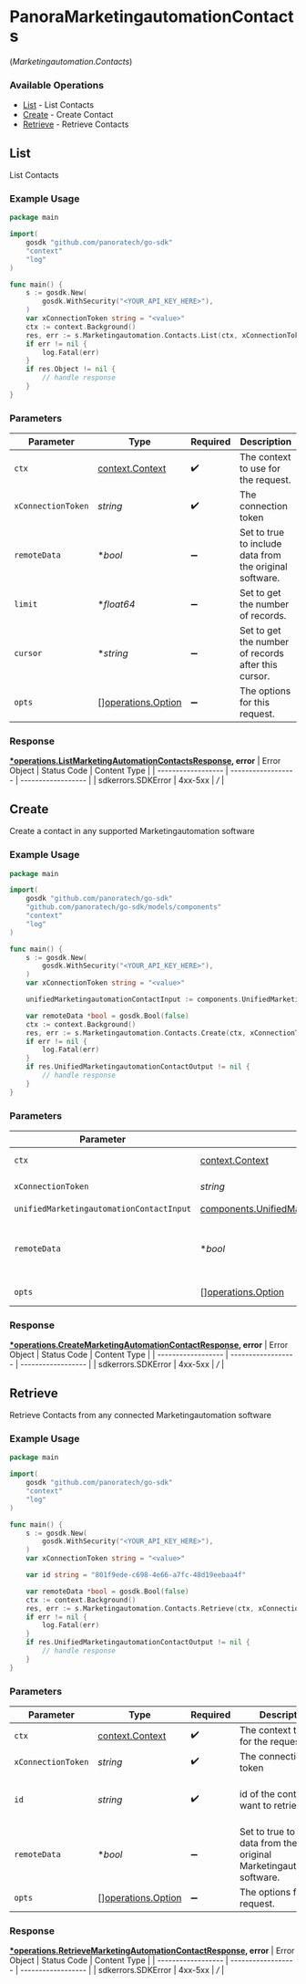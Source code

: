 # PanoraMarketingautomationContacts
(*Marketingautomation.Contacts*)

### Available Operations

* [List](#list) - List  Contacts
* [Create](#create) - Create Contact
* [Retrieve](#retrieve) - Retrieve Contacts

## List

List  Contacts

### Example Usage

```go
package main

import(
	gosdk "github.com/panoratech/go-sdk"
	"context"
	"log"
)

func main() {
    s := gosdk.New(
        gosdk.WithSecurity("<YOUR_API_KEY_HERE>"),
    )
    var xConnectionToken string = "<value>"
    ctx := context.Background()
    res, err := s.Marketingautomation.Contacts.List(ctx, xConnectionToken, nil, nil, nil)
    if err != nil {
        log.Fatal(err)
    }
    if res.Object != nil {
        // handle response
    }
}
```

### Parameters

| Parameter                                                | Type                                                     | Required                                                 | Description                                              |
| -------------------------------------------------------- | -------------------------------------------------------- | -------------------------------------------------------- | -------------------------------------------------------- |
| `ctx`                                                    | [context.Context](https://pkg.go.dev/context#Context)    | :heavy_check_mark:                                       | The context to use for the request.                      |
| `xConnectionToken`                                       | *string*                                                 | :heavy_check_mark:                                       | The connection token                                     |
| `remoteData`                                             | **bool*                                                  | :heavy_minus_sign:                                       | Set to true to include data from the original software.  |
| `limit`                                                  | **float64*                                               | :heavy_minus_sign:                                       | Set to get the number of records.                        |
| `cursor`                                                 | **string*                                                | :heavy_minus_sign:                                       | Set to get the number of records after this cursor.      |
| `opts`                                                   | [][operations.Option](../../models/operations/option.md) | :heavy_minus_sign:                                       | The options for this request.                            |


### Response

**[*operations.ListMarketingAutomationContactsResponse](../../models/operations/listmarketingautomationcontactsresponse.md), error**
| Error Object       | Status Code        | Content Type       |
| ------------------ | ------------------ | ------------------ |
| sdkerrors.SDKError | 4xx-5xx            | */*                |

## Create

Create a contact in any supported Marketingautomation software

### Example Usage

```go
package main

import(
	gosdk "github.com/panoratech/go-sdk"
	"github.com/panoratech/go-sdk/models/components"
	"context"
	"log"
)

func main() {
    s := gosdk.New(
        gosdk.WithSecurity("<YOUR_API_KEY_HERE>"),
    )
    var xConnectionToken string = "<value>"

    unifiedMarketingautomationContactInput := components.UnifiedMarketingautomationContactInput{}

    var remoteData *bool = gosdk.Bool(false)
    ctx := context.Background()
    res, err := s.Marketingautomation.Contacts.Create(ctx, xConnectionToken, unifiedMarketingautomationContactInput, remoteData)
    if err != nil {
        log.Fatal(err)
    }
    if res.UnifiedMarketingautomationContactOutput != nil {
        // handle response
    }
}
```

### Parameters

| Parameter                                                                                                              | Type                                                                                                                   | Required                                                                                                               | Description                                                                                                            | Example                                                                                                                |
| ---------------------------------------------------------------------------------------------------------------------- | ---------------------------------------------------------------------------------------------------------------------- | ---------------------------------------------------------------------------------------------------------------------- | ---------------------------------------------------------------------------------------------------------------------- | ---------------------------------------------------------------------------------------------------------------------- |
| `ctx`                                                                                                                  | [context.Context](https://pkg.go.dev/context#Context)                                                                  | :heavy_check_mark:                                                                                                     | The context to use for the request.                                                                                    |                                                                                                                        |
| `xConnectionToken`                                                                                                     | *string*                                                                                                               | :heavy_check_mark:                                                                                                     | The connection token                                                                                                   |                                                                                                                        |
| `unifiedMarketingautomationContactInput`                                                                               | [components.UnifiedMarketingautomationContactInput](../../models/components/unifiedmarketingautomationcontactinput.md) | :heavy_check_mark:                                                                                                     | N/A                                                                                                                    |                                                                                                                        |
| `remoteData`                                                                                                           | **bool*                                                                                                                | :heavy_minus_sign:                                                                                                     | Set to true to include data from the original Marketingautomation software.                                            | false                                                                                                                  |
| `opts`                                                                                                                 | [][operations.Option](../../models/operations/option.md)                                                               | :heavy_minus_sign:                                                                                                     | The options for this request.                                                                                          |                                                                                                                        |


### Response

**[*operations.CreateMarketingAutomationContactResponse](../../models/operations/createmarketingautomationcontactresponse.md), error**
| Error Object       | Status Code        | Content Type       |
| ------------------ | ------------------ | ------------------ |
| sdkerrors.SDKError | 4xx-5xx            | */*                |

## Retrieve

Retrieve Contacts from any connected Marketingautomation software

### Example Usage

```go
package main

import(
	gosdk "github.com/panoratech/go-sdk"
	"context"
	"log"
)

func main() {
    s := gosdk.New(
        gosdk.WithSecurity("<YOUR_API_KEY_HERE>"),
    )
    var xConnectionToken string = "<value>"

    var id string = "801f9ede-c698-4e66-a7fc-48d19eebaa4f"

    var remoteData *bool = gosdk.Bool(false)
    ctx := context.Background()
    res, err := s.Marketingautomation.Contacts.Retrieve(ctx, xConnectionToken, id, remoteData)
    if err != nil {
        log.Fatal(err)
    }
    if res.UnifiedMarketingautomationContactOutput != nil {
        // handle response
    }
}
```

### Parameters

| Parameter                                                                   | Type                                                                        | Required                                                                    | Description                                                                 | Example                                                                     |
| --------------------------------------------------------------------------- | --------------------------------------------------------------------------- | --------------------------------------------------------------------------- | --------------------------------------------------------------------------- | --------------------------------------------------------------------------- |
| `ctx`                                                                       | [context.Context](https://pkg.go.dev/context#Context)                       | :heavy_check_mark:                                                          | The context to use for the request.                                         |                                                                             |
| `xConnectionToken`                                                          | *string*                                                                    | :heavy_check_mark:                                                          | The connection token                                                        |                                                                             |
| `id`                                                                        | *string*                                                                    | :heavy_check_mark:                                                          | id of the contact you want to retrieve.                                     | 801f9ede-c698-4e66-a7fc-48d19eebaa4f                                        |
| `remoteData`                                                                | **bool*                                                                     | :heavy_minus_sign:                                                          | Set to true to include data from the original Marketingautomation software. | false                                                                       |
| `opts`                                                                      | [][operations.Option](../../models/operations/option.md)                    | :heavy_minus_sign:                                                          | The options for this request.                                               |                                                                             |


### Response

**[*operations.RetrieveMarketingAutomationContactResponse](../../models/operations/retrievemarketingautomationcontactresponse.md), error**
| Error Object       | Status Code        | Content Type       |
| ------------------ | ------------------ | ------------------ |
| sdkerrors.SDKError | 4xx-5xx            | */*                |
